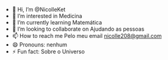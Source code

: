 - 👋 Hi, I’m @NicolleKet
- 👀 I’m interested in Medicina
- 🌱 I’m currently learning Matemática 
- 💞️ I’m looking to collaborate on Ajudando as pessoas
- 📫 How to reach me Pelo meu email nicolle208@gmail.com
- 😄 Pronouns: nenhum
- ⚡ Fun fact: Sobre o Universo 

<!---
NicolleKet/NicolleKet is a ✨ special ✨ repository because its `README.md` (this file) appears on your GitHub profile.
You can click the Preview link to take a look at your changes.
--->
